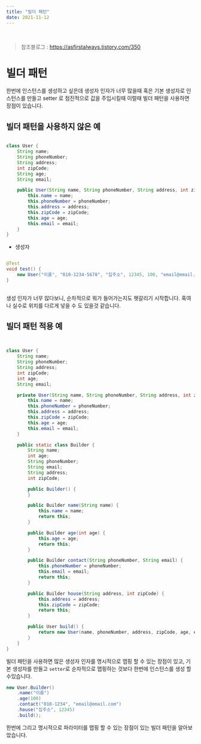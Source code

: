 ```yaml
---
title: "빌더 패턴"  
date: 2021-11-12
---
```


<br>

> 참조블로그 : https://asfirstalways.tistory.com/350


# 빌더 패턴



한번에 인스턴스를 생성하고 싶은데 생성자 인자가 너무 많을때 혹은 기본 생성자로 인스턴스를 만들고 setter 로 점진적으로 값을 주입시킬때 이럴때 빌더 패턴을 사용하면 장점이 있습니다.

## 빌더 패턴을 사용하지 않은 예

```java

class User {
    String name;
    String phoneNumber;
    String address;
    int zipCode;
    String age;
    String email;

    public User(String name, String phoneNumber, String address, int zipCode, int age, String email) {
        this.name = name;
        this.phoneNumber = phoneNumber;
        this.address = address;
        this.zipCode = zipCode;
        this.age = age;
        this.email = email;
    }
}

```

- 생성자

```java 

@Test
void test() {
    new User("이름", "010-1234-5678", "집주소", 12345, 100, "email@email.com");
}
 
```

생성 인자가 너무 많다보니, 순차적으로 뭐가 들어가는지도 헷갈리기 시작합니다. 혹여나 실수로 위치를 다르게 넣을 수 도 있을것 같습니다.

## 빌더 패턴 적용 예

```java 


class User {
    String name;
    String phoneNumber;
    String address;
    int zipCode;
    int age;
    String email;

    private User(String name, String phoneNumber, String address, int zipCode, int age, String email) {
        this.name = name;
        this.phoneNumber = phoneNumber;
        this.address = address;
        this.zipCode = zipCode;
        this.age = age;
        this.email = email;
    }

    public static class Builder {
        String name;
        int age;
        String phoneNumber;
        String email;
        String address;
        int zipCode;

        public Builder() {
        }

        public Builder name(String name) {
            this.name = name;
            return this;
        }

        public Builder age(int age) {
            this.age = age;
            return this;
        }

        public Builder contact(String phoneNumber, String email) {
            this.phoneNumber = phoneNumber;
            this.email = email;
            return this;
        }

        public Builder house(String address, int zipCode) {
            this.address = address;
            this.zipCode = zipCode;
            return this;
        }

        public User build() {
            return new User(name, phoneNumber, address, zipCode, age, email);
        }
    }
}
```

빌더 패턴을 사용하면 많은 생성자 인자를 명시적으로 맵핑 할 수 있는 장점이 있고, 기본 생성자를 만들고 `setter`로 순차적으로 맵핑하는 것보다
한번에 인스턴스를 생성 할 수있습니다.

```java 
new User.Builder()
    .name("이름")
    .age(100)
    .contact("010-1234", "email@email.com")
    .house("집주소", 12345)
    .build();
```

한번에 그리고 명시적으로 파라미터를 맵핑 할 수 있는 장점이 있는 빌더 패턴을 알아보았습니다. 

